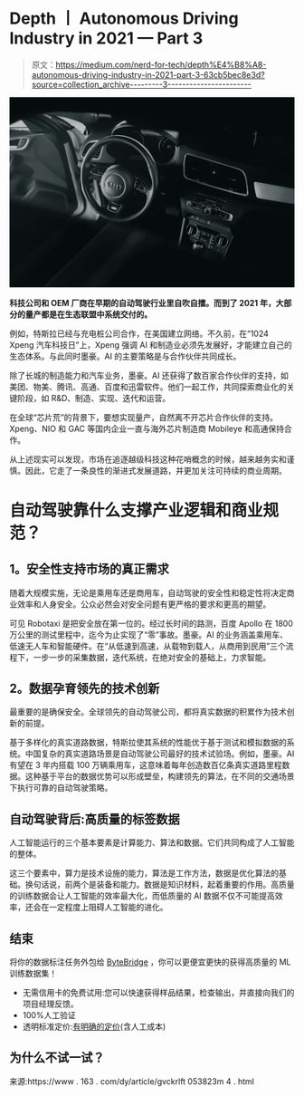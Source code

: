 # Depth 丨 Autonomous Driving Industry in 2021 — Part 3

> 原文：<https://medium.com/nerd-for-tech/depth%E4%B8%A8-autonomous-driving-industry-in-2021-part-3-63cb5bec8e3d?source=collection_archive---------3----------------------->

![](img/eecf143508086b46bbc88e3169e3b289.png)

**科技公司和 OEM 厂商在早期的自动驾驶行业里自吹自擂。而到了 2021 年，大部分的量产都是在生态联盟中系统交付的。**

例如，特斯拉已经与充电桩公司合作，在美国建立网络。不久前，在“1024 Xpeng 汽车科技日”上，Xpeng 强调 AI 和制造业必须先发展好，才能建立自己的生态体系。与此同时墨豪。AI 的主要策略是与合作伙伴共同成长。

除了长城的制造能力和汽车业务，墨豪。AI 还获得了数百家合作伙伴的支持，如美团、物美、腾讯、高通、百度和迅雷软件。他们一起工作，共同探索商业化的关键阶段，如 R&D、制造、实现、迭代和运营。

在全球“芯片荒”的背景下，要想实现量产，自然离不开芯片合作伙伴的支持。Xpeng、NIO 和 GAC 等国内企业一直与海外芯片制造商 Mobileye 和高通保持合作。

从上述现实可以发现，市场在追逐越级科技这种花哨概念的时候，越来越务实和谨慎。因此，它走了一条良性的渐进式发展道路，并更加关注可持续的商业周期。

# **自动驾驶靠什么支撑产业逻辑和商业规范？**

## **1。安全性支持市场的真正需求**

随着大规模实施，无论是乘用车还是商用车，自动驾驶的安全性和稳定性将决定商业效率和人身安全。公众必然会对安全问题有更严格的要求和更高的期望。

可见 Robotaxi 是把安全放在第一位的。经过长时间的路测，百度 Apollo 在 1800 万公里的测试里程中，迄今为止实现了“零”事故。墨豪。AI 的业务涵盖乘用车、低速无人车和智能硬件。在“从低速到高速，从载物到载人，从商用到民用”三个流程下，一步一步的采集数据，迭代系统，在绝对安全的基础上，力求智能。

## **2。数据孕育领先的技术创新**

最重要的是确保安全。全球领先的自动驾驶公司，都将真实数据的积累作为技术创新的前提。

基于多样化的真实道路数据，特斯拉使其系统的性能优于基于测试和模拟数据的系统。中国复杂的真实道路场景是自动驾驶公司最好的技术试验场。例如，墨豪。AI 有望在 3 年内搭载 100 万辆乘用车，这意味着每年创造数百亿条真实道路里程数据。这种基于平台的数据优势可以形成壁垒，构建领先的算法，在不同的交通场景下执行可靠的自动驾驶策略。

## 自动驾驶背后:高质量的标签数据

人工智能运行的三个基本要素是计算能力、算法和数据。它们共同构成了人工智能的整体。

这三个要素中，算力是技术设施的能力，算法是工作方法，数据是优化算法的基础。换句话说，前两个是装备和能力。数据是知识材料，起着重要的作用。高质量的训练数据会让人工智能的效率最大化，而低质量的 AI 数据不仅不可能提高效率，还会在一定程度上阻碍人工智能的进化。

## 结束

将你的数据标注任务外包给 [ByteBridge](https://tinyurl.com/vcp96myh) ，你可以更便宜更快的获得高质量的 ML 训练数据集！

*   无需信用卡的免费试用:您可以快速获得样品结果，检查输出，并直接向我们的项目经理反馈。
*   100%人工验证
*   透明标准定价:[有明确的定价](https://www.bytebridge.io/#/?module=price)(含人工成本)

## 为什么不试一试？

来源:https://www . 163 . com/dy/article/gvckrlft 053823m 4 . html